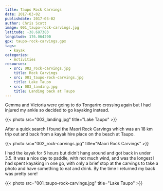 ```yaml
---
title: Taupo Rock Carvings
date: 2017-03-02
publishdate: 2017-03-02
author: Chris Scott
image: 001_taupo-rock-carvings.jpg
latitude: -38.687383
longitude: 176.064290
gpx: taupo-rock-carvings.gpx
tags:
  - kayak
categories:
  - Activities
resources:
  - src: 002_rock-carvings.jpg
    title: Rock Carvings
  - src: 001_taupo-rock-carvings.jpg
    title: Lake Taupo
  - src: 003_landing.jpg
    title: Landing back at Taupo
---
```


Gemma and Victoria were going to do Tongariro crossing again but I had injured my ankle so decided to go kayaking instead.

{{< photo src="003_landing.jpg" title="Lake Taupo" >}}

After a quick search I found the Maori Rock Carvings which was an 18 km trip out and back from a kayak hire place on the beach at Taupo.

{{< photo src="002_rock-carvings.jpg" title="Maori Rock Carvings" >}}

I had the kayak for 5 hours but didn't hang around and got back in under 3.5. It was a nice day to paddle, with not much wind, and was the longest I had spent kayaking in one go, with only a brief stop at the carvings to take a photo and have something to eat and drink. By the time I returned my back was pretty sore!

{{< photo src="001_taupo-rock-carvings.jpg" title="Lake Taupo" >}}